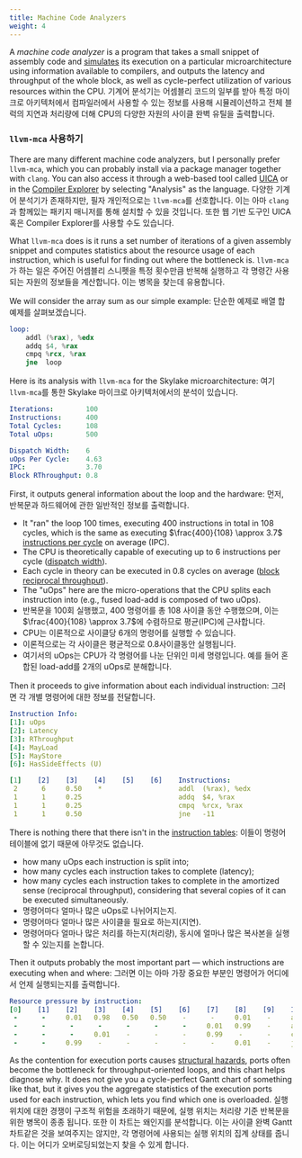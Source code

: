 ```yaml
---
title: Machine Code Analyzers
weight: 4
---
```


A *machine code analyzer* is a program that takes a small snippet of assembly code and [simulates](../simulation) its execution on a particular microarchitecture using information available to compilers, and outputs the latency and throughput of the whole block, as well as cycle-perfect utilization of various resources within the CPU.
기계어 분석기는 어셈블리 코드의 일부를 받아 특정 마이크로 아키텍처에서 컴파일러에서 사용할 수 있는 정보를 사용해 시뮬레이션하고 전체 블럭의 지연과 처리량에 더해 CPU의 다양한 자원의 사이클 완벽 유틸을 출력합니다. 

### `llvm-mca` 사용하기

There are many different machine code analyzers, but I personally prefer `llvm-mca`, which you can probably install via a package manager together with `clang`. You can also access it through a web-based tool called [UICA](https://uica.uops.info) or in the [Compiler Explorer](https://godbolt.org/) by selecting "Analysis" as the language.
다양한 기계어 분석기가 존재하지만, 필자 개인적으로는 `llvm-mca`를 선호합니다. 이는 아마 `clang`과 함께있는 패키지 매니저를 통해 설치할 수 있을 것입니다. 또한 웹 기반 도구인 UICA 혹은 Compiler Explorer를 사용할 수도 있습니다.

What `llvm-mca` does is it runs a set number of iterations of a given assembly snippet and computes statistics about the resource usage of each instruction, which is useful for finding out where the bottleneck is.
`llvm-mca`가 하는 일은 주어진 어셈블리 스니펫을 특정 횟수만큼 반복해 실행하고 각 명령간 사용되는 자원의 정보들을 계산합니다. 이는 병목을 찾는데 유용합니다.

We will consider the array sum as our simple example:
단순한 예제로 배열 합 예제를 살펴보겠습니다.

```asm
loop:
    addl (%rax), %edx
    addq $4, %rax
    cmpq %rcx, %rax
    jne	 loop
````

Here is its analysis with `llvm-mca` for the Skylake microarchitecture:
여기 `llvm-mca`를 통한 Skylake 마이크로 아키텍처에서의 분석이 있습니다.

```yaml
Iterations:        100
Instructions:      400
Total Cycles:      108
Total uOps:        500

Dispatch Width:    6
uOps Per Cycle:    4.63
IPC:               3.70
Block RThroughput: 0.8
```

First, it outputs general information about the loop and the hardware:
먼저, 반복문과 하드웨어에 관한 일반적인 정보를 출력합니다.

- It "ran" the loop 100 times, executing 400 instructions in total in 108 cycles, which is the same as executing $\frac{400}{108} \approx 3.7$ [instructions per cycle](/hpc/complexity/hardware) on average (IPC).
- The CPU is theoretically capable of executing up to 6 instructions per cycle ([dispatch width](/hpc/architecture/layout)).
- Each cycle in theory can be executed in 0.8 cycles on average ([block reciprocal throughput](/hpc/pipelining/tables)).
- The "uOps" here are the micro-operations that the CPU splits each instruction into (e.g., fused load-add is composed of two uOps).
- 반복문을 100회 실행했고, 400 명령어를 총 108 사이클 동안 수행했으며, 이는 $\frac{400}{108} \approx 3.7$에 수렴하므로 평균(IPC)에 근사합니다.
- CPU는 이론적으로 사이클당 6개의 명령어를 실행할 수 있습니다.
- 이론적으로는 각 사이클은 평균적으로 0.8사이클동안 실행됩니다.
- 여기서의 uOps는 CPU가 각 명령어를 나눈 단위인 미세 명령입니다. 예를 들어 혼합된 load-add를 2개의 uOps로 분해합니다. 

Then it proceeds to give information about each individual instruction: 
그러면 각 개별 명령어에 대한 정보를 전달합니다.

```yaml
Instruction Info:
[1]: uOps
[2]: Latency
[3]: RThroughput
[4]: MayLoad
[5]: MayStore
[6]: HasSideEffects (U)

[1]    [2]    [3]    [4]    [5]    [6]    Instructions:
 2      6     0.50    *                   addl	(%rax), %edx
 1      1     0.25                        addq	$4, %rax
 1      1     0.25                        cmpq	%rcx, %rax
 1      1     0.50                        jne	-11
```

There is nothing there that there isn't in the [instruction tables](/hpc/pipelining/tables):
이들이 명령어 테이블에 없기 때문에 아무것도 없습니다.

- how many uOps each instruction is split into;
- how many cycles each instruction takes to complete (latency);
- how many cycles each instruction takes to complete in the amortized sense (reciprocal throughput), considering that several copies of it can be executed simultaneously.
- 명령어마다 얼마나 많은 uOps로 나뉘어지는지.
- 명령어마다 얼마나 많은 사이클을 필요로 하는지(지연).
- 명령어마다 얼마나 많은 처리를 하는지(처리량), 동시에 얼마나 많은 복사본을 실행할 수 있는지를 논합니다.

Then it outputs probably the most important part — which instructions are executing when and where:
그러면 이는 아마 가장 중요한 부분인 명령어가 어디에서 언제 실행되는지를 출력합니다.

```yaml
Resource pressure by instruction:
[0]    [1]    [2]    [3]    [4]    [5]    [6]    [7]    [8]    [9]    Instructions:
 -      -     0.01   0.98   0.50   0.50    -      -     0.01    -     addl (%rax), %edx
 -      -      -      -      -      -      -     0.01   0.99    -     addq $4, %rax
 -      -      -     0.01    -      -      -     0.99    -      -     cmpq %rcx, %rax
 -      -     0.99    -      -      -      -      -     0.01    -     jne  -11
```

As the contention for execution ports causes [structural hazards](/hpc/pipelining/hazards), ports often become the bottleneck for throughput-oriented loops, and this chart helps diagnose why. It does not give you a cycle-perfect Gantt chart of something like that, but it gives you the aggregate statistics of the execution ports used for each instruction, which lets you find which one is overloaded.
실행 위치에 대한 경쟁이 구조적 위험을 초래하기 때문에, 실행 위치는 처리량 기준 반복문을 위한 병목이 종종 됩니다. 또한 이 차트는 왜인지를 분석합니다. 이는 사이클 완벽 Gantt 차트같은 것을 보여주지는 않지만, 각 명령어에 사용되는 실행 위치의 집계 상태를 줍니다. 이는 어디가 오버로딩되었는지 찾을 수 있게 합니다.

<!--

A CPU is a very complicated thing, but in essence, there are several "ports" that specialize on particular kinds of instructions. These ports often become the bottleneck, and the chart above helps in diagnosing why.

We are not ready to discuss how this works yet, but will talk about it in detail in the last chapter.

-->
